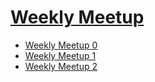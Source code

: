 # [Weekly Meetup](http://dbiir.github.io/meetup/)

* [Weekly Meetup 0](https://dbiir.github.io/meetup/meetup/2018/11/02/weekly-meetup.html)
* [Weekly Meetup 1]()
* [Weekly Meetup 2]()
